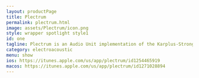 ```yaml
---
layout: productPage
title: Plectrum
permalink: plectrum.html
image: assets/Plectrum/icon.png
style: wrapper spotlight style1
id: one
tagline: Plectrum is an Audio Unit implementation of the Karplus-Strong algorithm, a classic emulation of plucked string instruments. It is impossible not to fall in love with its deep and complex sonority. Plectrum runs on iOS and macOS devices, and is designed to be very lightweight. It works both as a standalone application and as an AUv3 plug-in.
category: electroacoustic
menu: show
ios: https://itunes.apple.com/us/app/plectrum/id1254465919
macos: https://itunes.apple.com/us/app/plectrum/id1271028894
---
```


<!--<span class="image right">![Plectrum]({{ site.baseurl }}/assets/Plectrum/plectrum-mac-plugin.jpg)</span>-->

<div class="box alt">
	<div class="row uniform">
		<div class="12u"><span class="image fit"><img src="{{ site.baseurl }}/assets/Plectrum/Plectrum iPad Pro Mockup 1.svg" alt="" /></span></div>
		<div class="12u"><span class="image fit"><img src="{{ site.baseurl }}/assets/Plectrum/Plectrum iPad Pro Mockup 2.svg" alt="" /></span></div>
		<div class="12u"><span class="image fit"><img src="{{ site.baseurl }}/assets/Plectrum/Plectrum iPad Pro Mockup 3.svg" alt="" /></span></div>
		<div class="12u"><span class="image fit"><img src="{{ site.baseurl }}/assets/Plectrum/Plectrum iPad Pro Mockup 4.svg" alt="" /></span></div>
		<!--<div class="6u"><span class="image fit">{% include youtube.html code="pMmZMp34gLM" %}</span></div>-->
	</div>
</div>
